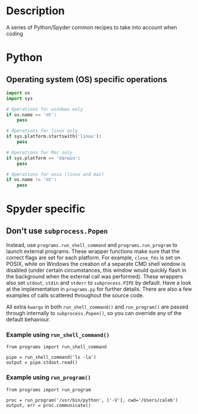 # Description
A series of Python/Spyder common recipes to take into account when coding

# Python

## Operating system (OS) specific operations

```python
import os
import sys

# Operations for windows only
if os.name == 'nt':
    pass

# Operations for linux only
if sys.platform.startswith('linux'):
    pass

# Operations for Mac only
if sys.platform == 'darwin':
    pass

# Operations for unix (linux and mac)
if os.name != 'nt':
    pass

```

# Spyder specific

## Don't use `subprocess.Popen`

Instead, use `programs.run_shell_command` and `programs.run_program` to launch external programs.  These wrapper functions make sure that the correct flags are set for each platform. For example, `close_fds` is set on POSIX, while on Windows the creation of a separate CMD shell window is disabled (under certain circumstances, this window would quickly flash in the background when the external call was performed).  These wrappers also set `stdout`, `stdin` and `stderr` to `subprocess.PIPE` by default.  Have a look at the implementation in `programs.py` for further details.  There are also a few examples of calls scattered throughout the source code. 

All extra `kwargs` in both `run_shell_command()` and `run_program()` are passed through internally to `subprocess.Popen()`, so you can override any of the default behaviour.

### Example using `run_shell_command()`

```
from programs import run_shell_command

pipe = run_shell_command('ls -la')
output = pipe.stdout.read()
```

### Example using `run_program()`
```
from programs import run_program

proc = run_program('/usr/bin/python', ['-V'], cwd='/Users/caleb')
output, err = proc.communicate()
```